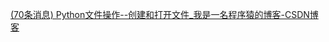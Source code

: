 [(70条消息) Python文件操作--创建和打开文件_我是一名程序猿的博客-CSDN博客](https://blog.csdn.net/baidu_35901646/article/details/103604788)